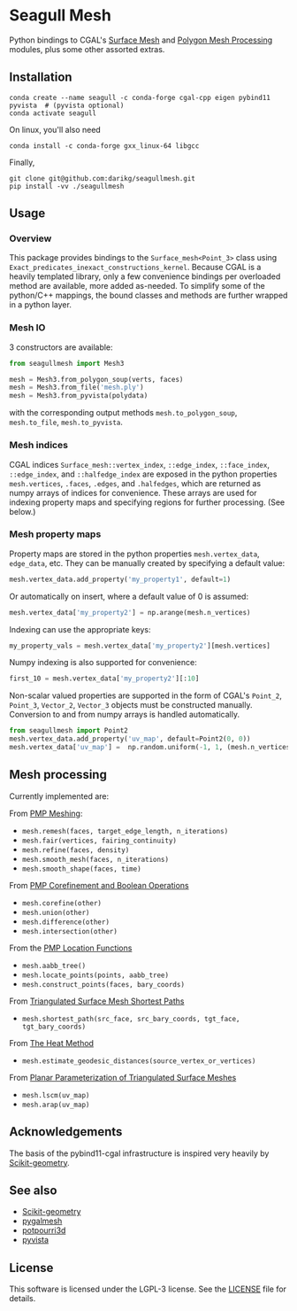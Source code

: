 # Seagull Mesh

Python bindings to CGAL's [Surface Mesh](https://doc.cgal.org/latest/Surface_mesh/index.html)
 and [Polygon Mesh Processing](https://doc.cgal.org/latest/Polygon_mesh_processing/index.html) modules, plus some other 
assorted extras.

## Installation

```shell
conda create --name seagull -c conda-forge cgal-cpp eigen pybind11 pyvista  # (pyvista optional)
conda activate seagull
```

On linux, you'll also need

```shell
conda install -c conda-forge gxx_linux-64 libgcc
```

Finally, 

```shell
git clone git@github.com:darikg/seagullmesh.git
pip install -vv ./seagullmesh
```

## Usage

### Overview

This package provides bindings to the `Surface_mesh<Point_3>` class using `Exact_predicates_inexact_constructions_kernel`. Because CGAL is a heavily templated library, only a few convenience bindings per overloaded method are available, more added as-needed. To simplify some of the python/C++ mappings, the bound classes and methods are further wrapped in a python layer.

### Mesh IO

3 constructors are available:
```python
from seagullmesh import Mesh3

mesh = Mesh3.from_polygon_soup(verts, faces)
mesh = Mesh3.from_file('mesh.ply')
mesh = Mesh3.from_pyvista(polydata)
```

with the corresponding output methods `mesh.to_polygon_soup`, `mesh.to_file`, `mesh.to_pyvista`.

### Mesh indices

CGAL indices `Surface_mesh::vertex_index`, `::edge_index`, `::face_index`, `::edge_index`, and `::halfedge_index` are exposed in the python properties `mesh.vertices`, `.faces`, `.edges`, and `.halfedges`, which are returned as numpy arrays of indices for convenience. These arrays are used for indexing property maps and specifying regions for further processing. (See below.)

### Mesh property maps

Property maps are stored in the python properties `mesh.vertex_data`, 
`edge_data`, etc. They can be manually created by specifying a default value:
```python
mesh.vertex_data.add_property('my_property1', default=1)
```

Or automatically on insert, where a default value of 0 is assumed:
```python
mesh.vertex_data['my_property2'] = np.arange(mesh.n_vertices)
```

Indexing can use the appropriate keys:
```python
my_property_vals = mesh.vertex_data['my_property2'][mesh.vertices]
```

Numpy indexing is also supported for convenience:
```python
first_10 = mesh.vertex_data['my_property2'][:10]
```

Non-scalar valued properties are supported in the form of CGAL's `Point_2`, `Point_3`, `Vector_2`, `Vector_3` objects must be constructed manually. Conversion to and from numpy arrays is handled automatically.

```python
from seagullmesh import Point2
mesh.vertex_data.add_property('uv_map', default=Point2(0, 0))
mesh.vertex_data['uv_map'] =  np.random.uniform(-1, 1, (mesh.n_vertices, 2))
```

## Mesh processing

Currently implemented are:

From [PMP Meshing](https://doc.cgal.org/latest/Polygon_mesh_processing/group__PMP__meshing__grp.html):
  - `mesh.remesh(faces, target_edge_length, n_iterations)`
  - `mesh.fair(vertices, fairing_continuity)`
  - `mesh.refine(faces, density)`
  - `mesh.smooth_mesh(faces, n_iterations)`
  - `mesh.smooth_shape(faces, time)`

From [PMP Corefinement and Boolean Operations](https://doc.cgal.org/latest/Polygon_mesh_processing/group__PMP__corefinement__grp.html)
  - `mesh.corefine(other)`
  - `mesh.union(other)`
  - `mesh.difference(other)`
  - `mesh.intersection(other)`

From the [PMP Location Functions](https://doc.cgal.org/latest/Polygon_mesh_processing/group__PMP__locate__grp.html)
  - `mesh.aabb_tree()`
  - `mesh.locate_points(points, aabb_tree)`
  - `mesh.construct_points(faces, bary_coords)`

From [Triangulated Surface Mesh Shortest Paths
](https://doc.cgal.org/latest/Surface_mesh_shortest_path/group__PkgSurfaceMeshShortestPathRef.html)
  - `mesh.shortest_path(src_face, src_bary_coords, tgt_face, tgt_bary_coords)`

From [The Heat Method](https://doc.cgal.org/latest/Heat_method_3/classCGAL_1_1Heat__method__3_1_1Surface__mesh__geodesic__distances__3.html)
  - `mesh.estimate_geodesic_distances(source_vertex_or_vertices)`

From [Planar Parameterization of Triangulated Surface Meshes](https://doc.cgal.org/latest/Surface_mesh_parameterization/group__PkgSurfaceMeshParameterizationRef.html)
  - `mesh.lscm(uv_map)`
  - `mesh.arap(uv_map)`

## Acknowledgements

The basis of the pybind11-cgal infrastructure is inspired very heavily by [Scikit-geometry](https://github.com/scikit-geometry/scikit-geometry).

## See also
  - [Scikit-geometry](https://github.com/scikit-geometry/scikit-geometry)
  - [pygalmesh](https://github.com/meshpro/pygalmesh)
  - [potpourri3d](https://github.com/nmwsharp/potpourri3d)
  - [pyvista](https://github.com/pyvista/pyvista)

## License

This software is licensed under the LGPL-3 license. See the [LICENSE](LICENSE) file for details.
